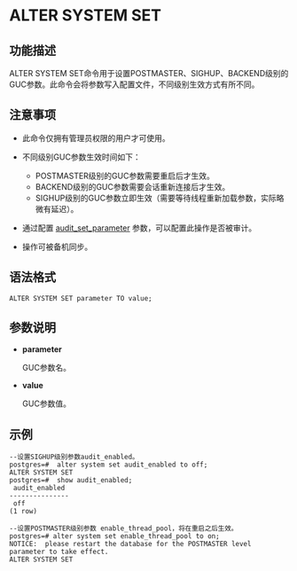 # ALTER SYSTEM SET<a name="ZH-CN_TOPIC_0264275808"></a>

## 功能描述<a name="zh-cn_topic_0237122075_zh-cn_topic_0059778605_s40bbf40e12d1487aaca3ddd1b9bb55e0"></a>

ALTER SYSTEM SET命令用于设置POSTMASTER、SIGHUP、BACKEND级别的GUC参数。此命令会将参数写入配置文件，不同级别生效方式有所不同。

## 注意事项<a name="zh-cn_topic_0237122075_zh-cn_topic_0059778605_s16279beb536e4281b8403ab11195cb3a"></a>

-   此命令仅拥有管理员权限的用户才可使用。
-   不同级别GUC参数生效时间如下：
    -   POSTMASTER级别的GUC参数需要重启后才生效。
    -   BACKEND级别的GUC参数需要会话重新连接后才生效。
    -   SIGHUP级别的GUC参数立即生效（需要等待线程重新加载参数，实际略微有延迟）。

-   通过配置  [audit\_set\_parameter](zh-cn_topic_0242371537.md#zh-cn_topic_0237124747_zh-cn_topic_0059777487_sc59738d0efe94f909306fde1f3d04f1e)  参数，可以配置此操作是否被审计。
-   操作可被备机同步。

## 语法格式<a name="zh-cn_topic_0237122075_zh-cn_topic_0059778605_s3b7743fa7cab42718575f7194d1112ba"></a>

```
ALTER SYSTEM SET parameter TO value;
```

## 参数说明<a name="zh-cn_topic_0237122075_zh-cn_topic_0059778605_sa834b01395fd4366a5dce7a64ad867b6"></a>

-   **parameter**

    GUC参数名。

-   **value**

    GUC参数值。


## 示例<a name="section49061716194314"></a>

```
--设置SIGHUP级别参数audit_enabled。
postgres=#  alter system set audit_enabled to off;
ALTER SYSTEM SET
postgres=#  show audit_enabled;
 audit_enabled
---------------
 off
(1 row)

--设置POSTMASTER级别参数 enable_thread_pool，将在重启之后生效。
postgres=# alter system set enable_thread_pool to on;
NOTICE:  please restart the database for the POSTMASTER level parameter to take effect.
ALTER SYSTEM SET
```

